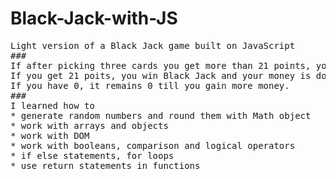 # Black-Jack-with-JS
<pre>
Light version of a Black Jack game built on JavaScript
###
If after picking three cards you get more than 21 points, you lose 20$.
If you get 21 poits, you win Black Jack and your money is doubled.
If you have 0, it remains 0 till you gain more money.
###
I learned how to 
* generate random numbers and round them with Math object
* work with arrays and objects 
* work with DOM
* work with booleans, comparison and logical operators
* if else statements, for loops
* use return statements in functions
</pre>
